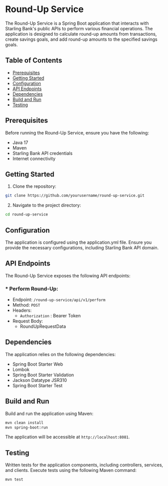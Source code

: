 # Round-Up Service
The Round-Up Service is a Spring Boot application that interacts with Starling Bank's public APIs to perform various financial operations. The application is designed to calculate round-up amounts from transactions, create savings goals, and add round-up amounts to the specified savings goals.


## Table of Contents
* [Prerequisites](#Prerequisites)
* [Getting Started](#Getting-Started)
* [Configuration](3Configuration)
* [API Endpoints](#API-Endpoints)
* [Dependencies](#Dependencies)
* [Build and Run](#Build-and-Run)
* [Testing](#Testing)


## Prerequisites
Before running the Round-Up Service, ensure you have the following:

* Java 17
* Maven
* Starling Bank API credentials
* Internet connectivity


## Getting Started

1. Clone the repository:
```bash
git clone https://github.com/yourusername/round-up-service.git
```

2. Navigate to the project directory:
```bash
cd round-up-service
```

## Configuration
The application is configured using the application.yml file. Ensure you provide the necessary configurations, including Starling Bank API domain.

## API Endpoints
The Round-Up Service exposes the following API endpoints:

### * Perform Round-Up:
* Endpoint: `/round-up-service/api/v1/perform`
* Method: `POST`
* Headers:
    * `Authorization` : Bearer Token
* Request Body:
    * RoundUpRequestData

## Dependencies
The application relies on the following dependencies:

* Spring Boot Starter Web
* Lombok
* Spring Boot Starter Validation
* Jackson Datatype JSR310
* Spring Boot Starter Test


## Build and Run
Build and run the application using Maven:

```bash
mvn clean install
mvn spring-boot:run
```
The application will be accessible at `http://localhost:8081`.

## Testing
Written tests for the application components, including controllers, services, and clients. Execute tests using the following Maven command:


```bash
mvn test
```
